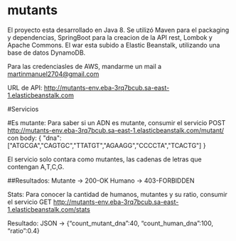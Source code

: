 # mutants

El proyecto esta desarrollado en Java 8. Se utilizó Maven para el packaging y dependencias, SpringBoot para la creacion de la API rest, Lombok y Apache Commons.
El war esta subido a Elastic Beanstalk, utilizando una base de datos DynamoDB.

Para las credenciasles de AWS, mandarme un mail a martinmanuel2704@gmail.com

URL de API:
http://mutants-env.eba-3rq7bcub.sa-east-1.elasticbeanstalk.com

#Servicios

#Es mutante:
Para saber si un ADN es mutante, consumir el servicio POST http://mutants-env.eba-3rq7bcub.sa-east-1.elasticbeanstalk.com/mutant/ con body:
{
"dna":["ATGCGA","CAGTGC","TTATGT","AGAAGG","CCCCTA","TCACTG"]
}

El servicio solo contara como mutantes, las cadenas de letras que contengan A,T,C,G.

##Resultados:
Mutante -> 200-OK
Humano ->  403-FORBIDDEN


Stats:
Para conocer la cantidad de humanos, mutantes y su ratio, consumir el servicio GET http://mutants-env.eba-3rq7bcub.sa-east-1.elasticbeanstalk.com/stats

Resultado:
JSON -> {“count_mutant_dna”:40, “count_human_dna”:100, “ratio”:0.4}




